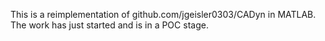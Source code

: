 This is a reimplementation of github.com/jgeisler0303/CADyn in MATLAB. The work has just started and is in a POC stage.

